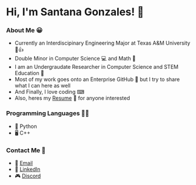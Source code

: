 # Hi, I'm Santana Gonzales! 👋

### About Me 😀
- Currently an Interdiscipinary Engineering Major at Texas A&M University 📖👍
- Double Minor in Computer Science 💻 and Math 🧮
- I am an Undergraudate Researcher in Computer Science and STEM Education  🔎
- Most of my work goes onto an Enterprise GitHub 🏢 but I try to share what I can here as well
- And Finally, I love coding ⌨
- Also, heres my [Resume](https://github.com/santanag1223/Resume/blob/main/Gonzales%2C%20Santana%20-%20Resume.pdf) 📃 for anyone interested

### Programming Languages 👨‍💻
- 🐍 Python
- 🖥 C++

### Contact Me 📲
- 📧 [Email](mailto:santanag1223@gmail.com)
- 🔗 [LinkedIn](https://www.linkedin.com/in/santana-gonzales-990621191/)
- 🎮 [Discord](https://discordapp.com/users/Santana#9796/)

